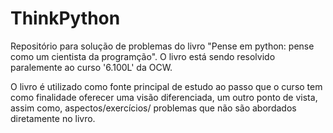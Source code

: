 # ThinkPython
Repositório para solução de problemas do livro "Pense em python: pense como um cientista da programção". O livro está sendo resolvido paralemente ao curso '6.100L' da OCW.

O livro é utilizado como fonte principal de estudo ao passo que o curso tem como finalidade oferecer uma visão diferenciada, um outro ponto de vista, assim como, aspectos/exercícios/
problemas que não são abordados diretamente no livro.
